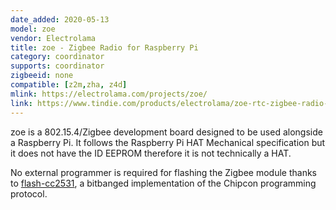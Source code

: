 ```yaml
---
date_added: 2020-05-13
model: zoe
vendor: Electrolama
title: zoe - Zigbee Radio for Raspberry Pi
category: coordinator
supports: coordinator
zigbeeid: none
compatible: [z2m,zha, z4d]
mlink: https://electrolama.com/projects/zoe/
link: https://www.tindie.com/products/electrolama/zoe-rtc-zigbee-radio-and-rtc-for-raspberry-pi/
---
```

zoe is a 802.15.4/Zigbee development board designed to be used alongside a Raspberry Pi. It follows the Raspberry Pi HAT Mechanical specification but it does not have the ID EEPROM therefore it is not technically a HAT. 

No external programmer is required for flashing the Zigbee module thanks to [flash-cc2531](https://github.com/jmichault/flash_cc2531), a bitbanged implementation of the Chipcon programming protocol.

